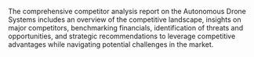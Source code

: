 The comprehensive competitor analysis report on the Autonomous Drone Systems includes an overview of the competitive landscape, insights on major competitors, benchmarking financials, identification of threats and opportunities, and strategic recommendations to leverage competitive advantages while navigating potential challenges in the market.